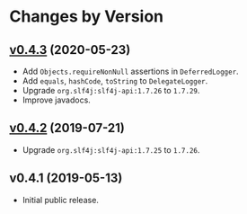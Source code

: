 # Changes by Version

## [v0.4.3](https://github.com/libj/logging/compare/c80f34c9d3f1c748ee3571e865c264818d1897a1..HEAD) (2020-05-23)
* Add `Objects.requireNonNull` assertions in `DeferredLogger`.
* Add `equals`, `hashCode`, `toString` to `DelegateLogger`.
* Upgrade `org.slf4j:slf4j-api:1.7.26` to `1.7.29`.
* Improve javadocs.

## [v0.4.2](https://github.com/libj/logging/compare/d839dbf3e05d1ae10c865729c821c4f51a4568b3..c80f34c9d3f1c748ee3571e865c264818d1897a1) (2019-07-21)
* Upgrade `org.slf4j:slf4j-api:1.7.25` to `1.7.26`.

## v0.4.1 (2019-05-13)
* Initial public release.